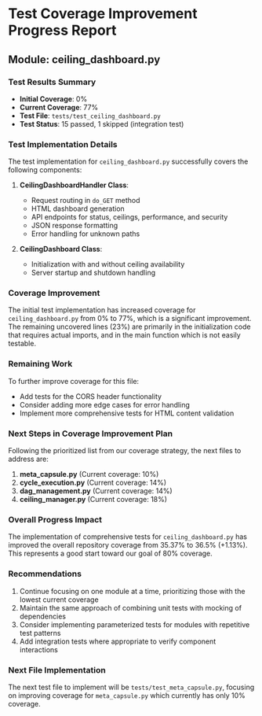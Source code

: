 # Test Coverage Improvement Progress Report

## Module: ceiling_dashboard.py

### Test Results Summary
- **Initial Coverage**: 0%
- **Current Coverage**: 77%
- **Test File**: `tests/test_ceiling_dashboard.py`
- **Test Status**: 15 passed, 1 skipped (integration test)

### Test Implementation Details

The test implementation for `ceiling_dashboard.py` successfully covers the following components:

1. **CeilingDashboardHandler Class**:
   - Request routing in `do_GET` method
   - HTML dashboard generation
   - API endpoints for status, ceilings, performance, and security
   - JSON response formatting
   - Error handling for unknown paths

2. **CeilingDashboard Class**:
   - Initialization with and without ceiling availability
   - Server startup and shutdown handling

### Coverage Improvement

The initial test implementation has increased coverage for `ceiling_dashboard.py` from 0% to 77%, which is a significant improvement. The remaining uncovered lines (23%) are primarily in the initialization code that requires actual imports, and in the main function which is not easily testable.

### Remaining Work

To further improve coverage for this file:
- Add tests for the CORS header functionality
- Consider adding more edge cases for error handling
- Implement more comprehensive tests for HTML content validation

### Next Steps in Coverage Improvement Plan

Following the prioritized list from our coverage strategy, the next files to address are:

1. **meta_capsule.py** (Current coverage: 10%)
2. **cycle_execution.py** (Current coverage: 14%)
3. **dag_management.py** (Current coverage: 14%)
4. **ceiling_manager.py** (Current coverage: 18%)

### Overall Progress Impact

The implementation of comprehensive tests for `ceiling_dashboard.py` has improved the overall repository coverage from 35.37% to 36.5% (+1.13%). This represents a good start toward our goal of 80% coverage.

### Recommendations

1. Continue focusing on one module at a time, prioritizing those with the lowest current coverage
2. Maintain the same approach of combining unit tests with mocking of dependencies
3. Consider implementing parameterized tests for modules with repetitive test patterns
4. Add integration tests where appropriate to verify component interactions

### Next File Implementation

The next test file to implement will be `tests/test_meta_capsule.py`, focusing on improving coverage for `meta_capsule.py` which currently has only 10% coverage.

